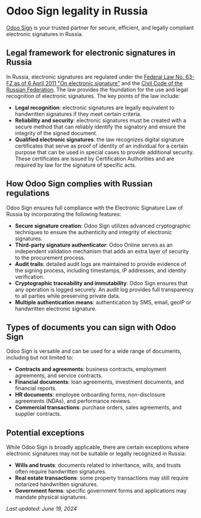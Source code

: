 # Odoo Sign legality in Russia

[Odoo Sign](applications/productivity/sign.md) is your trusted partner for secure, efficient, and legally compliant
electronic signatures in Russia.

## Legal framework for electronic signatures in Russia

In Russia, electronic signatures are regulated under the [Federal Law No. 63-FZ as of 6 April 2011
"On electronic signature"](https://afyonluoglu.org/PublicWebFiles/e-imza/int-legislation/Russia-Federal%20Law%20on%20e-Signatures.pdf)
and the [Civil Code of the Russian Federation](https://www.wto.org/english/thewto_e/acc_e/rus_e/wtaccrus58_leg_360.pdf). The law provides the
foundation for the use and legal recognition of electronic signatures. The key points of the law
include:

- **Legal recognition**: electronic signatures are legally equivalent to handwritten signatures if
  they meet certain criteria.
- **Reliability and security**: electronic signatures must be created with a secure method that can
  reliably identify the signatory and ensure the integrity of the signed document.
- **Qualified electronic signatures**: the law recognizes digital signature certificates that serve
  as proof of identity of an individual for a certain purpose that can be used in special cases to
  provide additional security. These certificates are issued by Certification Authorities and are
  required by law for the signature of specific acts.

## How Odoo Sign complies with Russian regulations

Odoo Sign ensures full compliance with the Electronic Signature Law of Russia by incorporating the
following features:

- **Secure signature creation**: Odoo Sign utilizes advanced cryptographic techniques to ensure the
  authenticity and integrity of electronic signatures.
- **Third-party signature authenticator**: Odoo Online serves as an independent validation mechanism
  that adds an extra layer of security to the procurement process.
- **Audit trails**: detailed audit logs are maintained to provide evidence of the signing process,
  including timestamps, IP addresses, and identity verification.
- **Cryptographic traceability and immutability**: Odoo Sign ensures that any operation is logged
  securely. An audit log provides full transparency to all parties while preserving private data.
- **Multiple authentication means**: authentication by SMS, email, geoIP or handwritten electronic
  signature.

## Types of documents you can sign with Odoo Sign

Odoo Sign is versatile and can be used for a wide range of documents, including but not limited to:

- **Contracts and agreements**: business contracts, employment agreements, and service contracts.
- **Financial documents**: loan agreements, investment documents, and financial reports.
- **HR documents**: employee onboarding forms, non-disclosure agreements (NDAs), and performance
  reviews.
- **Commercial transactions**: purchase orders, sales agreements, and supplier contracts.

## Potential exceptions

While Odoo Sign is broadly applicable, there are certain exceptions where electronic signatures may
not be suitable or legally recognized in Russia:

- **Wills and trusts**: documents related to inheritance, wills, and trusts often require
  handwritten signatures.
- **Real estate transactions**: some property transactions may still require notarized handwritten
  signatures.
- **Government forms**: specific government forms and applications may mandate physical signatures.

*Last updated: June 19, 2024*
